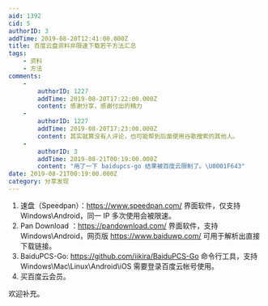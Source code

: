 ```yaml
---
aid: 1392
cid: 5
authorID: 3
addTime: 2019-08-20T12:41:00.000Z
title: 百度云盘资料非限速下载若干方法汇总
tags:
    - 资料
    - 方法
comments:
    -
        authorID: 1227
        addTime: 2019-08-20T17:22:00.000Z
        content: 感谢分享，感谢付出的精力
    -
        authorID: 1227
        addTime: 2019-08-20T17:23:00.000Z
        content: 其实就算没有人评论，也可能帮到后面使用谷歌搜索的其他人。
    -
        authorID: 3
        addTime: 2019-08-21T00:19:00.000Z
        content: "用了一下 baidupcs-go 结果被百度云限制了。\U0001F643"
date: 2019-08-21T00:19:00.000Z
category: 分享发现
---
```


1.  速盘（Speedpan）：https://www.speedpan.com/ 界面软件，仅支持Windows\\Android，同一 IP 多次使用会被限速。
2.  Pan Download ：https://pandownload.com/ 界面软件，支持 Windows\\Android，网页版 https://www.baiduwp.com/ 可用于解析出直接下载链接。
3.  BaiduPCS-Go: https://github.com/iikira/BaiduPCS-Go 命令行工具，支持 Windows\\Mac\\Linux\\Android\\iOS 需要登录百度云帐号使用。
4.  买百度云会员。

欢迎补充。
